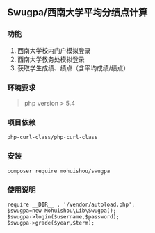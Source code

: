 ## Swugpa/西南大学平均分绩点计算

### 功能
1. 西南大学校内门户模拟登录
2. 西南大学教务处模拟登录
3. 获取学生成绩、绩点（含平均成绩/绩点）

### 环境要求
> php version > 5.4

### 项目依赖
`php-curl-class/php-curl-class`

### 安装
```
composer require mohuishou/swugpa
```

### 使用说明
```
require __DIR__ . '/vendor/autoload.php';
$swugpa=new Mohuishou\Lib\Swugpa();
$swugpa->login($username,$password);
$swugpa->grade($year,$term);

```